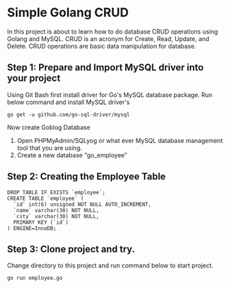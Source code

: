 # Simple Golang CRUD

In this project is about to learn how to do database CRUD operations using Golang and MySQL.
CRUD is an acronym for Create, Read, Update, and Delete.
CRUD operations are basic data manipulation for database.

## Step 1: Prepare and Import MySQL driver into your project
Using Git Bash first install driver for Go's MySQL database package. Run below command and install MySQL driver's

```
go get -u github.com/go-sql-driver/mysql
```

Now create Goblog Database

1. Open PHPMyAdmin/SQLyog or what ever MySQL database management tool that you are using.
2. Create a new database "go_employee"

## Step 2: Creating the Employee Table

```
DROP TABLE IF EXISTS `employee`;
CREATE TABLE `employee` (
  `id` int(6) unsigned NOT NULL AUTO_INCREMENT,
  `name` varchar(30) NOT NULL,
  `city` varchar(30) NOT NULL,
  PRIMARY KEY (`id`)
) ENGINE=InnoDB;
```

## Step 3: Clone project and try.
Change directory to this project and run command below to start project.
```
go run employee.go
```